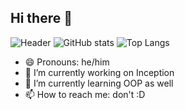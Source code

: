 ## Hi there 👋
![Header](https://capsule-render.vercel.app/api?type=waving&height=125&color=0:FF0000,20:FF7F00,40:FFFF00,60:00FF00,80:0000FF,100:8B00FF&text=Happy%20Pride%20Month&textBg=false&reversal=false&fontColor=FFFF&animation=fadeIn)
![GitHub stats](https://github-readme-stats.vercel.app/api?username=FrenchDandelions&show_icons=true&theme=holi)
![Top Langs](https://github-readme-stats.vercel.app/api/top-langs/?username=FrenchDandelions&theme=holi&layout=compact)

- 😄 Pronouns: he/him 
- 🔭 I’m currently working on Inception
- 🌱 I’m currently learning OOP as well
- 📫 How to reach me: don't :D
<!--
**FrenchDandelions/FrenchDandelions** is a ✨ _special_ ✨ repository because its `README.md` (this file) appears on your GitHub profile.

Here are some ideas to get you started:

- 🔭 I’m currently working on ...
- 🌱 I’m currently learning ...
- 👯 I’m looking to collaborate on ...
- 🤔 I’m looking for help with ...
- 💬 Ask me about ...
- 📫 How to reach me: ...
- 😄 Pronouns: ...
- ⚡ Fun fact: ...
-->
